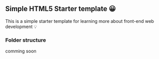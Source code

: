 ## Simple HTML5 Starter template :grinning:

This is a simple starter template for learning more about front-end web development :bulb:

### Folder structure

comming soon
